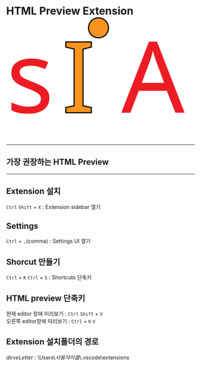 # HTML Preview Extension  ![SIA Logo](../../img/sia-logo-first.svg "Stack It All")
---
<h2 class="special">가장 권장하는 HTML Preview</h3>

<hr class="thin">

## Extension 설치
<code class="ctrl">Ctrl</code> <code class="shift">Shift</code> + <code>X</code> : Extension sidebar 열기
## Settings
<code class="ctrl">Ctrl</code> + <code>,</code>(comma) : Settings UI 열기
## Shorcut 만들기
<code class="ctrl">Ctrl</code> + <code>K</code>  <code class="ctrl">Ctrl</code> + <code>S</code> : Shortcuts 단축키

## HTML preview 단축키
현재 editor 창에 미리보기 : <code class="ctrl">Ctrl</code> <code class="shift">Shift</code> + <code>V</code>  
오른쪽 editor창에 미리보기 : <code class="ctrl">Ctrl</code> + <code>K</code> <code>V</code>


## Extension 설치폴더의 경로

<em class="emph">dirveLetter</em> : \\Users\\<em class="emph">사용자이름</em>\\.vscode\\extensions